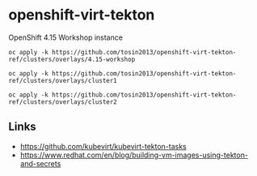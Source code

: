 # openshift-virt-tekton

OpenShift 4.15 Workshop instance
```
oc apply -k https://github.com/tosin2013/openshift-virt-tekton-ref/clusters/overlays/4.15-workshop
```

```
oc apply -k https://github.com/tosin2013/openshift-virt-tekton-ref/clusters/overlays/cluster1
```

```
oc apply -k https://github.com/tosin2013/openshift-virt-tekton-ref/clusters/overlays/cluster2
```


## Links 
* https://github.com/kubevirt/kubevirt-tekton-tasks
* https://www.redhat.com/en/blog/building-vm-images-using-tekton-and-secrets
